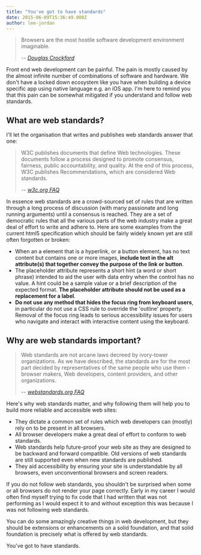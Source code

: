 ```yaml
---
title: "You've got to have standards"
date: 2015-06-09T15:36:49.000Z
author: lee-jordan
---
```


> Browsers are the most hostile software development environment imaginable.
> 
> -- <cite>[Douglas Crockford](http://en.wikipedia.org/wiki/Douglas_Crockford)</cite>

Front end web development can be painful. The pain is mostly caused by the almost infinite number of combinations of software and hardware. We don't have a locked down ecosystem like you have when building a device specific app using native language e.g. an iOS app. I'm here to remind you that this pain can be somewhat mitigated if you understand and follow web standards.

## What are web standards?

I'll let the organisation that writes and publishes web standards answer that one:

> W3C publishes documents that define Web technologies. These documents follow a process designed to promote consensus, fairness, public accountability, and quality. At the end of this process, W3C publishes Recommendations, which are considered Web standards.
> 
> -- <cite>[w3c.org FAQ](http://www.w3.org/standards/faq)</cite>

In essence web standards are a crowd-sourced set of rules that are written through a long process of discussion (with many passionate and long running arguments) until a consensus is reached. They are a set of democratic rules that all the various parts of the web industry make a great deal of effort to write and adhere to. Here are some examples from the current html5 specification which should be fairly widely known yet are still often forgotten or broken:

* When an a element that is a hyperlink, or a button element, has no text content but contains one or more images, **include text in the alt attribute(s) that together convey the purpose of the link or button**.
* The placeholder attribute represents a short hint (a word or short phrase) intended to aid the user with data entry when the control has no value. A hint could be a sample value or a brief description of the expected format. **The placeholder attribute should not be used as a replacement for a label**.
* **Do not use any method that hides the focus ring from keyboard users**, in particular do not use a CSS rule to override the 'outline' property. Removal of the focus ring leads to serious accessibility issues for users who navigate and interact with interactive content using the keyboard.

## Why are web standards important?

> Web standards are not arcane laws decreed by ivory-tower organizations. As we have described, the standards are for the most part decided by representatives of the same people who use them - browser makers, Web developers, content providers, and other organizations.
> 
> -- <cite>[webstandards.org FAQ](http://www.webstandards.org/learn/faq/)</cite>

Here's why web standards matter, and why following them will help you to build more reliable and accessible web sites:

* They dictate a common set of rules which web developers can (mostly) rely on to be present in all browsers.
* All browser developers make a great deal of effort to conform to web standards.
* Web standards help future-proof your web site as they are designed to be backward and forward compatible. Old versions of web standards are still supported even when new standards are published.
* They aid accessibility by ensuring your site is understandable by all browsers, even unconventional browsers and screen readers.

If you do not follow web standards, you shouldn't be surprised when some or all browsers do not render your page correctly. Early in my career I would often find myself trying to fix code that I had written that was not performing as I would expect it to and without exception this was because I was not following web standards. 

You can do some amazingly creative things in web development, but they should be extensions or enhancements on a solid foundation, and that solid foundation is precisely what is offered by web standards.

You've got to have standards.

